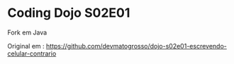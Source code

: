 # Coding Dojo S02E01

Fork em Java

Original em : https://github.com/devmatogrosso/dojo-s02e01-escrevendo-celular-contrario